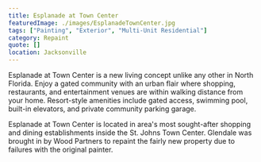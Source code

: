 ```yaml
---
title: Esplanade at Town Center
featuredImage: ./images/EsplanadeTownCenter.jpg
tags: ["Painting", "Exterior", "Multi-Unit Residential"]
category: Repaint
quote: []
location: Jacksonville
---
```


Esplanade at Town Center is a new living concept unlike any other in North Florida. Enjoy a gated community with an urban flair where shopping, restaurants, and entertainment venues are within walking distance from your home. Resort-style amenities include gated access, swimming pool, built-in elevators, and private community parking garage.

Esplanade at Town Center is located in area's most sought-after shopping and dining establishments inside the St. Johns Town Center. Glendale was brought in by Wood Partners to repaint the fairly new property due to failures with the original painter.
